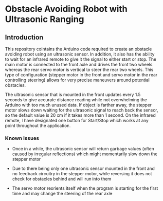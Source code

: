 # Obstacle Avoiding Robot with Ultrasonic Ranging

## Introduction

This repository cointains the Arduino code required to create an obstacle avoiding robot using an ultrasonic sensor. In addition, it also has the ability to wait for an infrared remote to give it the signal to either start or stop. The main motor  is connected to the front axle and drives the front two wheels whereas the rear servo motor is vertical to steer the rear two wheels. This type of configuration (stepper motor in the front and servo motor in the rear controlling steering) allows for very precise maneuvers around potential obstacles.

The ultrasonic sensor that is mounted in the front updates every 1.5 seconds to give accurate distance reading while not overwhelming the Arduino with too much unused data. If object is farther away, the stepper motor slows down waiting for the ultrasonic signal to reach back the sensor, so the default value is 20 cm if it takes more than 1 second. On the infrared remote, I have designated one button for Start/Stop which works at any point throughout the application.


### Known Issues

- Once in a while, the ultrasonic sensor will return garbage values (often caused by irregular reflections) which might momentarily slow down the stepper motor

- Due to there being only one ultrasonic sensor mounted in the front and no feedback circuitry in the stepper motor, while reversing it does not check for obstacles behind and will run into them

- The servo motor reorients itself when the program is starting for the first time and may change the steering of the rear axle
